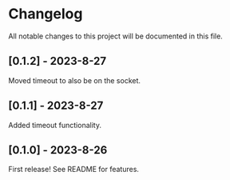 # Changelog

All notable changes to this project will be documented in this file.

## [0.1.2] - 2023-8-27

Moved timeout to also be on the socket.

## [0.1.1] - 2023-8-27

Added timeout functionality.

## [0.1.0] - 2023-8-26

First release! See README for features.
